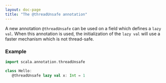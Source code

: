 ```yaml
---
layout: doc-page
title: "The @threadUnsafe annotation"
---
```


A new annotation `@threadUnsafe` can be used on a field which defines
a `lazy val`. When this annotation is used, the initialization of the
`lazy val` will use a faster mechanism which is not thread-safe.

### Example

```scala
import scala.annotation.threadUnsafe

class Hello:
   @threadUnsafe lazy val x: Int = 1
```
